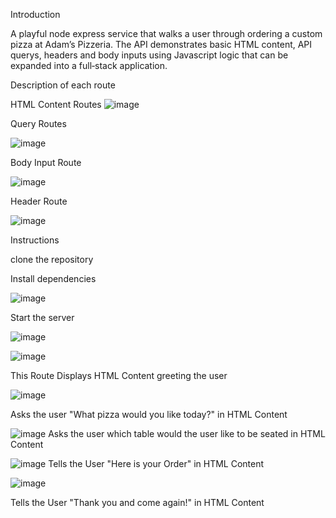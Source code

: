 
Introduction 

A playful node express service that walks a user through ordering a custom pizza at Adam’s Pizzeria. The API demonstrates basic HTML content, API querys, headers and body inputs using Javascript logic that can be expanded into a full‑stack application.





Description of each route

HTML Content Routes 
![image](https://github.com/user-attachments/assets/57fbd18b-2495-4a70-8acd-54816c0c009d)




Query Routes

![image](https://github.com/user-attachments/assets/e0668940-9bf7-4029-8f70-8ee9618c86da)


Body Input Route

![image](https://github.com/user-attachments/assets/f9360442-f717-4a00-93de-937cb28599cc)



Header Route

![image](https://github.com/user-attachments/assets/8a883eee-8466-4414-b72e-06aff4fd7905)


Instructions 


clone the repository 


Install dependencies


![image](https://github.com/user-attachments/assets/48346fab-fde3-4953-9076-775d7743e8b0)

Start the server 

![image](https://github.com/user-attachments/assets/1586014c-00d9-4b81-8d11-ddf646da0cdd)


![image](https://github.com/user-attachments/assets/5ed16bff-2502-4210-8feb-51aa63feb325)

This Route Displays HTML Content greeting the user 



![image](https://github.com/user-attachments/assets/1c6b5a1a-be65-43f8-947e-7ebbe7b4e3dd)

Asks the user "What pizza would you like today?" in HTML Content

![image](https://github.com/user-attachments/assets/02f6ac64-55e2-4cfb-9bfb-8200f68dd405)
Asks the user which table would the user like to be seated in HTML Content 

![image](https://github.com/user-attachments/assets/bf0ef6c6-3b8a-47bd-9e67-2750a2fd1bde)
Tells the User "Here is your Order" in HTML Content 

![image](https://github.com/user-attachments/assets/8c070c0b-4289-4198-a038-1b19f952ab79)

Tells the User "Thank you and come again!" in HTML Content




